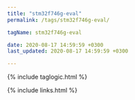 ```yaml
---
title: "stm32f746g-eval"
permalink: /tags/stm32f746g-eval/

tagName: stm32f746g-eval

date: 2020-08-17 14:59:59 +0300
last_updated: 2020-08-17 14:59:59 +0300

---
```


{% include taglogic.html %}

{% include links.html %}
